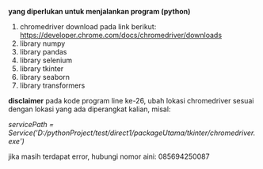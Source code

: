 **yang diperlukan untuk menjalankan program (python)**
1. chromedriver
   download pada link berikut: https://developer.chrome.com/docs/chromedriver/downloads
2. library numpy
3. library pandas
4. library selenium
5. library tkinter
6. library seaborn
7. library transformers

**disclaimer**
pada kode program line ke-26, ubah lokasi chromedriver sesuai dengan lokasi yang ada diperangkat kalian, misal:

  *servicePath = Service('D:/pythonProject/test/direct1/packageUtama/tkinter/chromedriver.exe')*

jika masih terdapat error, hubungi nomor aini: 085694250087
